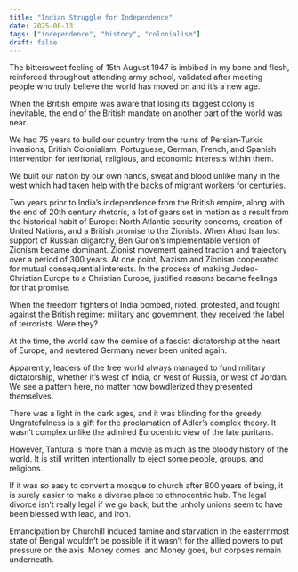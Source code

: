 ```yaml
---
title: "Indian Struggle for Independence"
date: 2025-08-13
tags: ["independence", "history", "colonialism"]
draft: false
---
```


The bittersweet feeling of 15th August 1947 is imbibed in my bone and flesh, reinforced throughout attending army
school, validated after meeting people who truly believe the world has moved on and it’s a new age.

When the British empire was aware that losing its biggest colony is inevitable, the end of the British mandate on another part
of the world was near.

We had 75 years to build our country from the ruins of Persian-Turkic invasions, British Colonialism, Portuguese,
German, French, and Spanish intervention for territorial, religious, and economic interests within them.

We built our nation by our own hands, sweat and blood unlike many in the west which had taken help with the backs of
migrant workers for centuries.

Two years prior to India’s independence from the British empire, along with the end of 20th century rhetoric, a lot of gears
set in motion as a result from the historical habit of Europe: North Atlantic security concerns, creation of United Nations,
and a British promise to the Zionists. When Ahad Isan lost support of Russian oligarchy, Ben Gurion’s implementable
version of Zionism became dominant. Zionist movement gained traction and trajectory over a period of 300 years. At one
point, Nazism and Zionism cooperated for mutual consequential interests. In the process of making Judeo-Christian Europe
to a Christian Europe, justified reasons became feelings for that promise.

When the freedom fighters of India bombed, rioted, protested, and fought against the British regime: military and
government, they received the label of terrorists. Were they?

At the time, the world saw the demise of a fascist dictatorship at the heart of Europe, and neutered Germany never been
united again.

Apparently, leaders of the free world always managed to fund military dictatorship, whether it’s west of India, or west
of Russia, or west of Jordan. We see a pattern here, no matter how bowdlerized they presented themselves.

There was a light in the dark ages, and it was blinding for the greedy. Ungratefulness is a gift for the proclamation of
Adler’s complex theory. It wasn’t complex unlike the admired Eurocentric view of the late puritans.

However, Tantura is more than a movie as much as the bloody history of the world. It is still written intentionally to
eject some people, groups, and religions.

If it was so easy to convert a mosque to church after 800 years of being, it is surely easier to make a diverse place to
ethnocentric hub. The legal divorce isn’t really legal if we go back, but the unholy unions seem to have been blessed
with lead, and iron.

Emancipation by Churchill induced famine and starvation in the easternmost state of Bengal wouldn’t be possible if it
wasn’t for the allied powers to put pressure on the axis. Money comes, and Money goes, but corpses remain underneath. 

